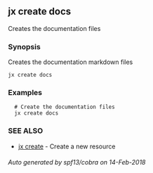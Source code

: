 ## jx create docs

Creates the documentation files

### Synopsis


Creates the documentation markdown files

```
jx create docs
```

### Examples

```
  # Create the documentation files
  jx create docs
```

### SEE ALSO
* [jx create](jx_create.md)	 - Create a new resource

###### Auto generated by spf13/cobra on 14-Feb-2018
